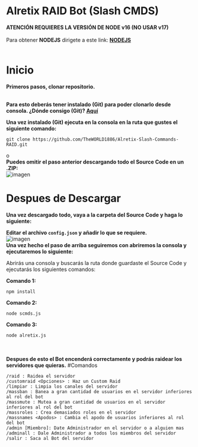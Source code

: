 # Alretix RAID Bot (Slash CMDS)


**ATENCIÓN REQUIERES LA VERSIÓN DE NODE v16 (NO USAR v17)**<br><br>
Para obtener **NODEJS** dirigete a este link: **[NODEJS](https://nodejs.org/es/download/)**<br><br>

# Inicio

**Primeros pasos, clonar repositorio.**<br><br>

**Para esto deberás tener instalado (Git) para poder clonarlo desde consola. ¿Dónde consigo (Git)?
[Aquí](https://git-scm.com/)**

**Una vez instalado (Git) ejecuta en la consola en la ruta que gustes el siguiente comando:**

```
git clone https://github.com/TheWORLD1886/Alretix-Slash-Commands-RAID.git
```
o<br>
**Puedes omitir el paso anterior descargando todo el Source Code en un .ZIP:**<br>
![imagen](https://cdn.discordapp.com/attachments/939943160166121572/953884600764096522/unknown.png)
# Despues de Descargar

**Una vez descargado todo, vaya a la carpeta del Source Code y haga lo siguiente:**<br>

**Editar el archivo `config.json` y añadir lo que se requiere.**<br>
![imagen](https://cdn.discordapp.com/attachments/939943160166121572/953883550623629312/unknown.png)<br>
**Una vez hecho el paso de arriba seguiremos con abriremos la consola y ejecutaremos lo siguiente:**

Abrirás una consola y buscarás la ruta donde guardaste el Source Code y ejecutarás los siguientes comandos:

**Comando 1:**
```
npm install
```
**Comando 2:**
```
node scmds.js
```
**Comando 3:**
```
node alretix.js
```
<br><br>
**Despues de esto el Bot encenderá correctamente y podrás raidear los servidores que quieras.**
#Comandos

`/raid : Raidea el servidor`<br>
`/customraid <Opciones> : Haz un Custom Raid`<br>
`/limpiar : Limpia los canales del servidor`<br>
`/massban : Banea a gran cantidad de usuarios en el servidor inferiores al rol del bot`<br>
`/massmute : Mutea a gran cantidad de usuarios en el servidor inferiores al rol del bot`<br>
`/massroles : Crea demasiados roles en el servidor`<br>
`/massnames <Apodos> : Cambia el apodo de usuarios inferiores al rol del bot`<br>
`/admin [Miembro]: Date Administrador en el servidor o a alguien mas`<br>
`/adminall : Dale Administrador a todos los miembros del servidor`<br>
`/salir : Saca al Bot del servidor`<br>
